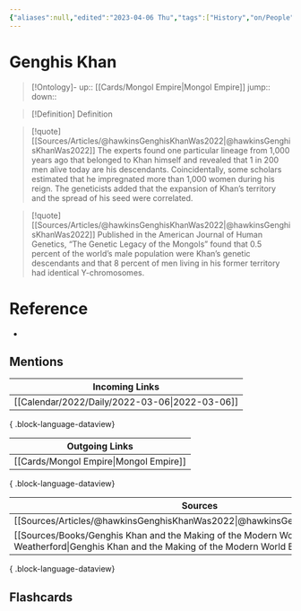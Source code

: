 ```yaml
---
{"aliases":null,"edited":"2023-04-06 Thu","tags":["History","on/People"],"date created":"2022-03-06 Sun","dg-publish":true,"permalink":"/cards/genghis-khan/","dgPassFrontmatter":true}
---
```


# Genghis Khan

> [!Ontology]-
> up:: [[Cards/Mongol Empire\|Mongol Empire]]
> jump::
> down:: 

> [!Definition] Definition

> [!quote] [[Sources/Articles/@hawkinsGenghisKhanWas2022\|@hawkinsGenghisKhanWas2022]]
> The experts found one particular lineage from 1,000 years ago that belonged to Khan himself and revealed that 1 in 200 men alive today are his descendants. Coincidentally, some scholars estimated that he impregnated more than 1,000 women during his reign. The geneticists added that the expansion of Khan’s territory and the spread of his seed were correlated.

> [!quote] [[Sources/Articles/@hawkinsGenghisKhanWas2022\|@hawkinsGenghisKhanWas2022]]
> Published in the American Journal of Human Genetics, “The Genetic Legacy of the Mongols” found that 0.5 percent of the world’s male population were Khan’s genetic descendants and that 8 percent of men living in his former territory had identical Y-chromosomes.

# Reference

- 

## Mentions

| Incoming Links                                    |
| ------------------------------------------------- |
| [[Calendar/2022/Daily/2022-03-06\|2022-03-06]] |

{ .block-language-dataview}

| Outgoing Links                            |
| ----------------------------------------- |
| [[Cards/Mongol Empire\|Mongol Empire]] |

{ .block-language-dataview}

| Sources                                                                                                                                                       |
| ------------------------------------------------------------------------------------------------------------------------------------------------------------- |
| [[Sources/Articles/@hawkinsGenghisKhanWas2022\|@hawkinsGenghisKhanWas2022]]                                                                                |
| [[Sources/Books/Genghis Khan and the Making of the Modern World By Jack Weatherford\|Genghis Khan and the Making of the Modern World By Jack Weatherford]] |

{ .block-language-dataview}

## Flashcards